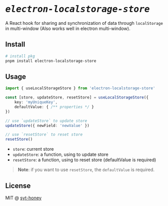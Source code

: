 <h1><em><samp>electron-localstorage-store</samp></em></h1>

A React hook for sharing and synchronization of data through `localStorage` in multi-window (Also works well in electron multi-window).

## Install

```bash
# install pkg
pnpm install electron-localstorage-store
```

## Usage

```ts
import { useLocalStorageStore } from 'electron-localstorage-store'

const [store, updateStore, resetStore] = useLocalStorageStore({
    key: 'myUniqueKey',
    defaultValue: { /** properties */ }
})

// use `updateStore` to update store
updateStore({ newField: 'newValue' })

// use `resetStore` to reset store
resetStore()
```

* `store`: current store
* `updateStore`: a function, using to update store
* `resetStore`: a function, using to reset store (defaultValue is required)

> **Note**: if you want to use `resetStore`, the `defaultValue` is required.

## License

MIT @ [syt-honey](https://github.com/syt-honey)